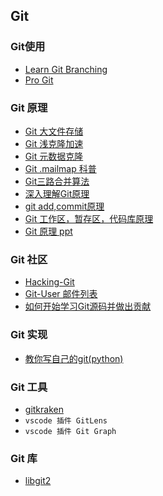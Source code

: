 ## Git

### Git使用
- [Learn Git Branching](https://learngitbranching.js.org/)
- [Pro Git](https://git-scm.com/book/zh/v2)

### Git 原理
- [Git 大文件存储](https://git-lfs.github.com/)
- [Git 浅克隆加速](https://github.blog/2020-12-21-get-up-to-speed-with-partial-clone-and-shallow-clone/)
- [Git 元数据克隆](https://www.alchemists.io/articles/git_metadata_cloning/)
- [Git .mailmap 科普](https://blog.developer.atlassian.com/aliasing-authors-in-git/)
- [Git三路合并算法](https://marsishandsome.github.io/2019/07/Three_Way_Merge)
- [深入理解Git原理](https://zhuanlan.zhihu.com/p/45510461)
- [git add,commit原理](https://juejin.cn/post/6844904121695207437)
- [Git 工作区，暂存区，代码库原理](https://medium.com/hackernoon/understanding-git-index-4821a0765cf)
- [Git 原理 ppt](https://docs.google.com/presentation/d/1IQCRPHEIX-qKo7QFxsD3V62yhyGA9_5YsYXFOiBpgkk/edit#slide=id.g4d6b1121f4_0_4)
### Git 社区
- [Hacking-Git](https://git.github.io/Hacking-Git/)
- [Git-User 邮件列表](https://groups.google.com/g/git-users/c/yb8n-gVroWg)
- [如何开始学习Git源码并做出贡献](https://www.geek-book.com/src/docs/git/git/git-scm.com/docs/MyFirstContribution.html)
### Git 实现
- [教你写自己的git(python)](https://wyag.thb.lt/#org73cbeb2)

### Git 工具
- [gitkraken](https://www.gitkraken.com/)
- `vscode 插件 GitLens`
- `vscode 插件 Git Graph`

### Git 库
- [libgit2](https://libgit2.org/)
